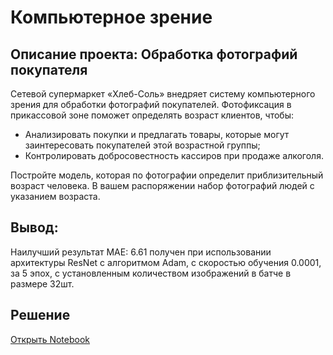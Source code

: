 # Компьютерное зрение
## Описание проекта: Обработка фотографий покупателя

Сетевой супермаркет «Хлеб-Соль» внедряет систему компьютерного зрения для обработки фотографий покупателей. Фотофиксация в прикассовой зоне поможет определять возраст клиентов, чтобы:
- Анализировать покупки и предлагать товары, которые могут заинтересовать покупателей этой возрастной группы;
- Контролировать добросовестность кассиров при продаже алкоголя.

Постройте модель, которая по фотографии определит приблизительный возраст человека. В вашем распоряжении набор фотографий людей с указанием возраста.
## Вывод:
Наилучший результат MAE: 6.61 получен при использовании архитектуры ResNet с алгоритмом Adam, с скоростью обучения 0.0001, за 5 эпох, с установленным количеством изображений в батче в размере 32шт.

## Решение
[Открыть Notebook](./CV-git.ipynb)
